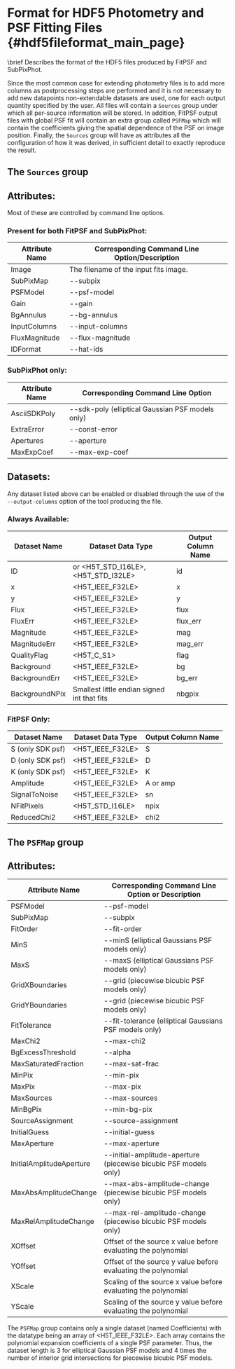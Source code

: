 Format for HDF5 Photometry and PSF Fitting Files {#hdf5fileformat_main_page}
================================================

  \brief Describes the format of the HDF5 files produced by FitPSF and
  SubPixPhot.

  Since the most common case for extending photometry files is to add more
  columns as postprocessing steps are performed and it is not necessary to
  add new datapoints non-extendable datasets are used, one for each output
  quantity specified by the user. All files will contain a `Sources` group
  under which all per-source information will be stored. In addition, FitPSF
  output files with global PSF fit will contain an extra group called
  `PSFMap` which will contain the coefficients giving the spatial
  dependence of the PSF on image position. Finally, the `Sources` group
  will have as attributes all the configuration of how it was derived, in
  sufficient detail to exactly reproduce the result.

  The `Sources` group
  --------------------

  ## Attributes: ##

  Most of these are controlled by command line options.

  ### Present for both FitPSF and SubPixPhot: ###

  | Attribute Name | Corresponding Command Line Option/Description |
  | -------------- | --------------------------------------------- |
  | Image          | The filename of the input fits image.         |
  | SubPixMap      | --subpix                                      |
  | PSFModel       | --psf-model                                   |
  | Gain           | --gain                                        |
  | BgAnnulus      | --bg-annulus                                  |
  | InputColumns   | --input-columns                               |
  | FluxMagnitude  | --flux-magnitude                              |
  | IDFormat       | --hat-ids                                     |

  ### SubPixPhot only: ###

  | Attribute Name           | Corresponding Command Line Option                                |
  | ------------------------ | ---------------------------------------------------------------- |
  | AsciiSDKPoly             | --sdk-poly (elliptical Gaussian PSF models only)                 |
  | ExtraError               | --const-error                                                    |
  | Apertures                | --aperture                                                       |
  | MaxExpCoef               | --max-exp-coef                                                   |

  ## Datasets: ##

  Any dataset listed above can be enabled or disabled through the use of
  the `--output-columns` option of the tool producing the file.

  ### Always Available: ###

  | Dataset Name   | Dataset Data Type                           | Output Column Name | 
  | -------------- | ------------------------------------------- | ------------------ |
  | ID             | <string> or <H5T_STD_I16LE>,<H5T_STD_I32LE> | id                 |
  | x              | <H5T_IEEE_F32LE>                            | x                  |
  | y              | <H5T_IEEE_F32LE>                            | y                  |
  | Flux           | <H5T_IEEE_F32LE>                            | flux               |
  | FluxErr        | <H5T_IEEE_F32LE>                            | flux_err           |
  | Magnitude      | <H5T_IEEE_F32LE>                            | mag                |
  | MagnitudeErr   | <H5T_IEEE_F32LE>                            | mag_err            |
  | QualityFlag    | <H5T_C_S1>                                  | flag               |
  | Background     | <H5T_IEEE_F32LE>                            | bg                 |
  | BackgroundErr  | <H5T_IEEE_F32LE>                            | bg_err             |
  | BackgroundNPix | Smallest little endian signed int that fits | nbgpix             |

  ### FitPSF Only: ###

  | Dataset Name     | Dataset Data Type | Output Column Name | 
  | ---------------- | ----------------- | ------------------ |
  | S (only SDK psf) | <H5T_IEEE_F32LE>  | S                  |
  | D (only SDK psf) | <H5T_IEEE_F32LE>  | D                  |
  | K (only SDK psf) | <H5T_IEEE_F32LE>  | K                  |
  | Amplitude        | <H5T_IEEE_F32LE>  | A or amp           |
  | SignalToNoise    | <H5T_IEEE_F32LE>  | sn                 |
  | NFitPixels       | <H5T_STD_I16LE>   | npix               |
  | ReducedChi2      | <H5T_IEEE_F32LE>  | chi2               |

  The `PSFMap` group
  -------------------

  ## Attributes: ##

  | Attribute Name           | Corresponding Command Line Option or Description                                |
  | ------------------------ | ---------------------------------------------------------------- |
  | PSFModel                 | --psf-model                                                      |
  | SubPixMap                | --subpix                                                         |
  | FitOrder                 | --fit-order                                                      |
  | MinS                     | --minS (elliptical Gaussians PSF models only)                    |
  | MaxS                     | --maxS (elliptical Gaussians PSF models only)                    |
  | GridXBoundaries          | --grid (piecewise bicubic PSF models only)                       |
  | GridYBoundaries          | --grid (piecewise bicubic PSF models only)                       |
  | FitTolerance             | --fit-tolerance (elliptical Gaussians PSF models only)           |
  | MaxChi2                  | --max-chi2                                                       |
  | BgExcessThreshold        | --alpha                                                          |
  | MaxSaturatedFraction     | --max-sat-frac                                                   |
  | MinPix                   | --min-pix                                                        |
  | MaxPix                   | --max-pix                                                        |
  | MaxSources               | --max-sources                                                    |
  | MinBgPix                 | --min-bg-pix                                                     |
  | SourceAssignment         | --source-assignment                                              |
  | InitialGuess             | --initial-guess                                                  |
  | MaxAperture              | --max-aperture                                                   |
  | InitialAmplitudeAperture | --initial-amplitude-aperture (piecewise bicubic PSF models only) |
  | MaxAbsAmplitudeChange    | --max-abs-amplitude-change (piecewise bicubic PSF models only)   |
  | MaxRelAmplitudeChange    | --max-rel-amplitude-change (piecewise bicubic PSF models only)   |
  | XOffset                  | Offset of the source x value before evaluating the polynomial    |
  | YOffset                  | Offset of the source y value before evaluating the polynomial    |
  | XScale                   | Scaling of the source x value before evaluating the polynomial   |
  | YScale                   | Scaling of the source y value before evaluating the polynomial   |

  The `PSFMap` group contains only a single dataset (named Coefficients) with
  the datatype being an array of <H5T_IEEE_F32LE>. Each array contains the
  polynomial expansion coefficients of a single PSF parameter. Thus, the
  dataset length is 3 for elliptical Gaussian PSF models and 4 times the
  number of interior grid intersections for piecewise bicubic PSF models.

